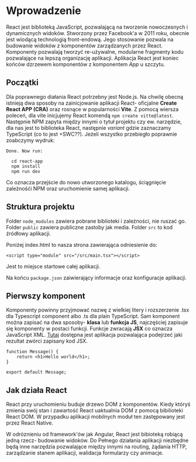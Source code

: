 # Wprowadzenie

React jest biblioteką JavaScript, pozwalającą na tworzenie nowoczesnych i dynamicznych widoków. Stworzony przez Facebook'a w 2011 roku, obecnie jest wiodącą technologią front-endową. Jego stosowanie pozwala na budowanie widoków z komponentów zarządzanych przez React. Komponenty pozwalają tworzyć re-używalne, modularne fragmenty kodu pozwalające na lepszą organizację aplikacji. Aplikacja React jest koniec końców dzrzewem komponentów z komponentem _App_ u szczytu.

## Początki

Dla poprawnego diałania React potrzebny jest Node.js. Na chwilę obecną istnieją dwa sposoby na zainicjowanie aplikacji React- oficjalne **Create React APP (CRA)** oraz rosnące w popularności **Vite**. Z pomocą wiersza poleceń, dla vite inicjujemy React komendą `npm create vitte@latest`. Następnie NPM zapyta między innymi o tytuł projektu czy ew. narzędzie, dla nas jest to biblioteka React, następnie _variant_ gdzie zaznaczamy TypeScript (co to jest +SWC??). Jeżeli wszystko przebiegło poprawnie zoabczymy wydruk:
```
Done. Now run:

  cd react-app
  npm install
  npm run dev
```

Co oznacza przejście do nowo utworzonego katalogu, ściągnięcie zależnośći NPM oraz uruchomienie samej aplikacji.

## Struktura projektu
Folder `node_modules` zawiera pobrane biblioteki i zależności, nie ruszać go.
Folder `public` zawiera publiczne zastoby jak media. 
Folder `src` to kod źródłowy aplikacji.

Poniżej index.html to nasza strona zawierająca odniesienie do:
```
<script type="module" src="/src/main.tsx"></script>
```
Jest to miejsce startowe całej aplikacji.

Na końcu `package.json` zaiwierający informacje oraz konfiguracje aplikacji.

## Pierwszy komponent
Komponenty powinny przyjmować nazwę z wielkiej litery i rozszerzenie .tsx dla Typescript component albo .ts dla plain TypeScript. Sam komponent można zapisać na dwa sposoby- **klasa** lub **funkcja JS**, najczęściej zapisuje się komponenty w postaci funkcji.  Funkcje zwracają **JSX** co oznacza JavaScript XML. [Tutaj](https://babeljs.io/) dostępna jest aplikacja pozwalająca podejrzeć jaki rezultat zwórci zapisany kod JSX.
```
function Message() {
    return <h1>Hello world</h1>;
}

export default Message;
```

## Jak działa React
React przy uruchomieniu buduje drzewo DOM z komponentów. Kiedy któryś zmienia swój stan i zawartość React uaktualnia DOM z pomocą bibilioteki React DOM. W przypadku aplikacji mobilnych moduł ten zastępowany jest przez React Native.  
  
W odróznieniu od framework'ów jak Angular, React jest bibioteką robiącą jedną rzecz- budowanie widoków. Do Pełnego działania aplikacji niezbędne będą inne narzędzia pozwalające między innymi na routing, żądania HTTP, zarządzanie stanem aplikacji, walidacja formularzy czy animacje. 